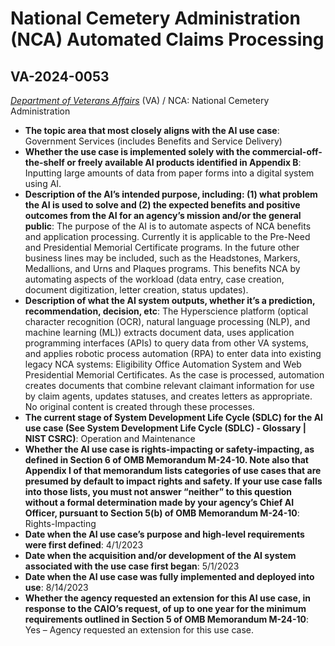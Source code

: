 # National Cemetery Administration (NCA) Automated Claims Processing
## VA-2024-0053
_[Department of Veterans Affairs](<../3_agency/Department of Veterans Affairs.md>)_ (VA) / NCA: National Cemetery Administration


+ **The topic area that most closely aligns with the AI use case**: Government Services (includes Benefits and Service Delivery)
+ **Whether the use case is implemented solely with the commercial-off-the-shelf or freely available AI products identified in Appendix B**: Inputting large amounts of data from paper forms into a digital system using AI.
+ **Description of the AI’s intended purpose, including: (1) what problem the AI is used to solve and (2) the expected benefits and positive outcomes from the AI for an agency’s mission and/or the general public**: The purpose of the AI is to automate aspects of NCA benefits and application processing.  Currently it is applicable to the Pre-Need and Presidential Memorial Certificate programs. In the future other business lines may be included, such as the Headstones, Markers, Medallions, and Urns and Plaques programs. This benefits NCA by automating aspects of the workload (data entry, case creation, document digitization, letter creation, status updates).
+ **Description of what the AI system outputs, whether it’s a prediction, recommendation, decision, etc**: The Hyperscience platform (optical character recognition (OCR), natural language processing (NLP), and machine learning (ML)) extracts document data, uses application programming interfaces (APIs) to query data from other VA systems, and applies robotic process automation (RPA) to enter data into existing legacy NCA systems: Eligibility Office Automation System and Web Presidential Memorial Certificates.  As the case is processed, automation creates documents that combine relevant claimant information for use by claim agents, updates statuses, and creates letters as appropriate. No original content is created through these processes.
+ **The current stage of System Development Life Cycle (SDLC) for the AI use case (See System Development Life Cycle (SDLC) - Glossary | NIST CSRC)**: Operation and Maintenance
+ **Whether the AI use case is rights-impacting or safety-impacting, as defined in Section 6 of OMB Memorandum M-24-10. Note also that Appendix I of that memorandum lists categories of use cases that are presumed by default to impact rights and safety. If your use case falls into those lists, you must not answer “neither” to this question without a formal determination made by your agency’s Chief AI Officer, pursuant to Section 5(b) of OMB Memorandum M-24-10**: Rights-Impacting
+ **Date when the AI use case’s purpose and high-level requirements were first defined**: 4/1/2023
+ **Date when the acquisition and/or development of the AI system associated with the use case first began**: 5/1/2023
+ **Date when the AI use case was fully implemented and deployed into use**: 8/14/2023
+ **Whether the agency requested an extension for this AI use case, in response to the CAIO’s request, of up to one year for the minimum requirements outlined in Section 5 of OMB Memorandum M-24-10**: Yes – Agency requested an extension for this use case.
